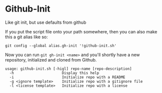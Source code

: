 Github-Init
===========

Like git init, but use defaults from github

If you put the script file onto your path somewhere, then you can also
make this a git alias like so:

```
git config --global alias.gh-init '!github-init.sh'
```

Now you can run `git gh-init <name>` and you'll shortly have a new
repository, initialized and cloned from Github.


```
usage: github-init.sh [-higl] repo-name [repo-description]
  -h                      Display this help
  -i                      Initialize repo with a README
  -g <ignore template>    Initialize repo with a gitignore file
  -l <license template>   Initialize repo with a license
```
